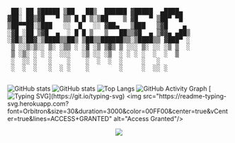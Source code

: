 

<pre>
 ██░ ██ ▓█████ ▒██   ██▒  ██████ ▓█████  ▄████▄  
▓██░ ██▒▓█   ▀ ▒▒ █ █ ▒░▒██    ▒ ▓█   ▀ ▒██▀ ▀█  
▒██▀▀██░▒███   ░░  █   ░░ ▓██▄   ▒███   ▒▓█    ▄ 
░▓█ ░██ ▒▓█  ▄  ░ █ █ ▒   ▒   ██▒▒▓█  ▄ ▒▓▓▄ ▄██▒
░▓█▒░██▓░▒████▒▒██▒ ▒██▒▒██████▒▒░▒████▒▒ ▓███▀ ░
 ▒ ░░▒░▒░░ ▒░ ░▒▒ ░ ░▓ ░▒ ▒▓▒ ▒ ░░░ ▒░ ░░ ░▒ ▒  ░
 ▒ ░▒░ ░ ░ ░  ░░░   ░▒ ░░ ░▒  ░ ░ ░ ░  ░  ░  ▒   
 ░  ░░ ░   ░    ░    ░  ░  ░  ░     ░   ░        
 ░  ░  ░   ░  ░ ░    ░        ░     ░  ░░ ░      
  </pre>                                        


![GitHub stats](https://github-readme-stats.vercel.app/api?username=codejoaker13&show_icons=true&theme=radical)
![GitHub stats](https://github-readme-stats.vercel.app/api?username=codejoaker13&show_icons=true&theme=radical)
![Top Langs](https://github-readme-stats.vercel.app/api/top-langs/?username=codejoaker13&layout=compact&theme=radical)
![GitHub Activity Graph](https://github-readme-activity-graph.vercel.app/graph?username=codejoaker13&theme=redical)
[![Typing SVG](https://readme-typing-svg.demolab.com?font=Fira+Code&duration=2000&pause=1000&color=F70000&center=true&vCenter=true&width=435&lines=%24+Initializing+System...;Access+Granted+%E2%9C%94;Welcome+to+the+Matrix...)](https://git.io/typing-svg)
<img src="https://readme-typing-svg.herokuapp.com?font=Orbitron&size=30&duration=3000&color=00FF00&center=true&vCenter=true&lines=ACCESS+GRANTED" alt="Access Granted"/>

<p align="center">
  <img src="https://readme-typing-svg.demolab.com?font=Hack&size=18&pause=1000&color=FF0000&center=true&vCenter=true&width=600&height=40&lines=--+HexSec+--" />
</p>

